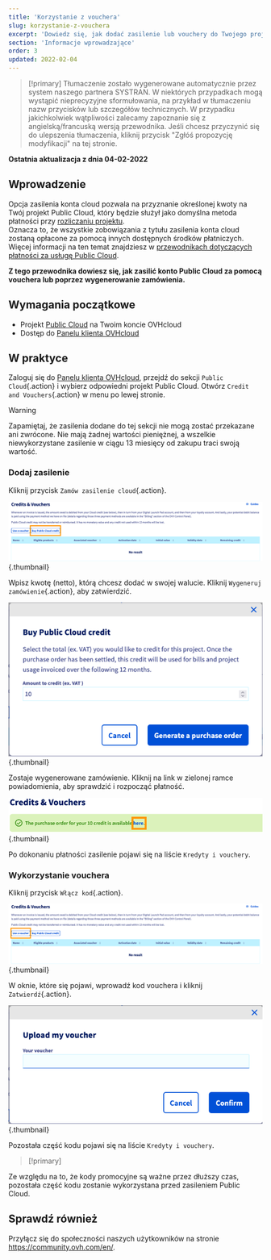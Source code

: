 ```yaml
---
title: 'Korzystanie z vouchera'
slug: korzystanie-z-vouchera
excerpt: 'Dowiedz się, jak dodać zasilenie lub vouchery do Twojego projektu Public Cloud'
section: 'Informacje wprowadzające'
order: 3
updated: 2022-02-04
---
```


> [!primary]
> Tłumaczenie zostało wygenerowane automatycznie przez system naszego partnera SYSTRAN. W niektórych przypadkach mogą wystąpić nieprecyzyjne sformułowania, na przykład w tłumaczeniu nazw przycisków lub szczegółów technicznych. W przypadku jakichkolwiek wątpliwości zalecamy zapoznanie się z angielską/francuską wersją przewodnika. Jeśli chcesz przyczynić się do ulepszenia tłumaczenia, kliknij przycisk "Zgłóś propozycję modyfikacji" na tej stronie.
> 

**Ostatnia aktualizacja z dnia 04-02-2022**

## Wprowadzenie

Opcja zasilenia konta cloud pozwala na przyznanie określonej kwoty na Twój projekt Public Cloud, który będzie służył jako domyślna metoda płatności przy [rozliczaniu projektu](../analizowanie_platnosci_i_zarzadzanie_nimi/).<br>
Oznacza to, że wszystkie zobowiązania z tytułu zasilenia konta cloud zostaną opłacone za pomocą innych dostępnych środków płatniczych. Więcej informacji na ten temat znajdziesz w [przewodnikach dotyczących płatności za usługę Public Cloud](https://docs.ovh.com/pl/billing/).

**Z tego przewodnika dowiesz się, jak zasilić konto Public Cloud za pomocą vouchera lub poprzez wygenerowanie zamówienia.**

## Wymagania początkowe

- Projekt [Public Cloud](https://www.ovhcloud.com/pl/public-cloud/) na Twoim koncie OVHcloud
- Dostęp do [Panelu klienta OVHcloud](https://www.ovh.com/auth/?action=gotomanager&from=https://www.ovh.pl/&ovhSubsidiary=pl)

## W praktyce

Zaloguj się do [Panelu klienta OVHcloud](https://www.ovh.com/auth/?action=gotomanager&from=https://www.ovh.pl/&ovhSubsidiary=pl), przejdź do sekcji `Public Cloud`{.action} i wybierz odpowiedni projekt Public Cloud. Otwórz `Credit and Vouchers`{.action} w menu po lewej stronie.

> [!warning]
>
Zapamiętaj, że zasilenia dodane do tej sekcji nie mogą zostać przekazane ani zwrócone. Nie mają żadnej wartości pieniężnej, a wszelkie niewykorzystane zasilenie w ciągu 13 miesięcy od zakupu traci swoją wartość.
>

### Dodaj zasilenie

Kliknij przycisk `Zamów zasilenie cloud`{.action}.

![addpubliccloudcredit](images/cloudcredit1.png){.thumbnail}

Wpisz kwotę (netto), którą chcesz dodać w swojej walucie. Kliknij `Wygeneruj zamówienie`{.action}, aby zatwierdzić.

![addpubliccloudcredit](images/cloudcredit2.png){.thumbnail}

Zostaje wygenerowane zamówienie. Kliknij na link w zielonej ramce powiadomienia, aby sprawdzić i rozpocząć płatność.

![addpubliccloudcredit](images/cloudcredit3.png){.thumbnail}

Po dokonaniu płatności zasilenie pojawi się na liście `Kredyty i vouchery`.

### Wykorzystanie vouchera

Kliknij przycisk `Włącz kod`{.action}.

![addpubliccloudcredit](images/voucher1.png){.thumbnail}

W oknie, które się pojawi, wprowadź kod vouchera i kliknij `Zatwierdź`{.action}.

![addpubliccloudcredit](images/voucher2.png){.thumbnail}

Pozostała część kodu pojawi się na liście `Kredyty i vouchery`.

> [!primary]
>
Ze względu na to, że kody promocyjne są ważne przez dłuższy czas, pozostała część kodu zostanie wykorzystana przed zasileniem Public Cloud.
>

## Sprawdź również

Przyłącz się do społeczności naszych użytkowników na stronie <https://community.ovh.com/en/>.